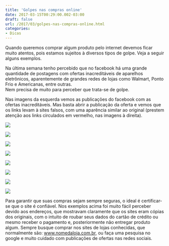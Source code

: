 ```yaml
---
title: 'Golpes nas compras online'
date: 2017-03-15T00:29:00.002-03:00
draft: false
url: /2017/03/golpes-nas-compras-online.html
categories: 
- Dicas
---
```


Quando queremos comprar algum produto pelo internet devemos ficar muito atentos, pois estamos sujeitos à diversos tipos de golpe. Veja a seguir alguns exemplos.  

<!--more-->
  
Na última semana tenho percebido que no facebook há uma grande quantidade de postagens com ofertas inacreditáveis de aparelhos eletrônicos, aparentemente de grandes redes de lojas como Walmart, Ponto Frio e Americanas, entre outras.  
Nem precisa de muito para perceber que trata-se de golpe.

Nas imagens da esquerda vemos as publicações do facebook com as ofertas inacreditáveis. Mas basta abrir a publicação da oferta e vemos que os links levam à sites falsos, com uma aparência similar ao original (prestem atenção aos links circulados em vermelho, nas imagens à direita).

  

[![](https://4.bp.blogspot.com/-O6cSsAWYQ8w/WMgKTWGPzSI/AAAAAAAACM0/urWb2UtcHeQ8TpF_QY7LOknYBxfR1nsnACLcB/s320/Screenshot_2017-03-13-23-10-29.png)](https://4.bp.blogspot.com/-O6cSsAWYQ8w/WMgKTWGPzSI/AAAAAAAACM0/urWb2UtcHeQ8TpF_QY7LOknYBxfR1nsnACLcB/s1600/Screenshot_2017-03-13-23-10-29.png)

[![](https://3.bp.blogspot.com/-r-Ck6_PEwpI/WMgKTX9NwII/AAAAAAAACM4/e731TffXHgM5JsDDZB9I33v7BJxVfrUlACLcB/s320/Screenshot_2017-03-13-23-12-47.png)](https://3.bp.blogspot.com/-r-Ck6_PEwpI/WMgKTX9NwII/AAAAAAAACM4/e731TffXHgM5JsDDZB9I33v7BJxVfrUlACLcB/s1600/Screenshot_2017-03-13-23-12-47.png)

[![](https://1.bp.blogspot.com/-2fBfIGrxcAY/WMgKTnWM6EI/AAAAAAAACNE/krUfPZW-4H0f6Y5SFk4qJLPknA-4fazFwCLcB/s320/Screenshot_2017-03-13-23-13-32.png)](https://1.bp.blogspot.com/-2fBfIGrxcAY/WMgKTnWM6EI/AAAAAAAACNE/krUfPZW-4H0f6Y5SFk4qJLPknA-4fazFwCLcB/s1600/Screenshot_2017-03-13-23-13-32.png)

[![](https://2.bp.blogspot.com/-u0f9NpqMTDc/WMgKTqsJlLI/AAAAAAAACNA/YI4-FOwJlgcxwtYGrDIoETXHGdwoI-NvgCLcB/s320/Screenshot_2017-03-13-23-14-10.png)](https://2.bp.blogspot.com/-u0f9NpqMTDc/WMgKTqsJlLI/AAAAAAAACNA/YI4-FOwJlgcxwtYGrDIoETXHGdwoI-NvgCLcB/s1600/Screenshot_2017-03-13-23-14-10.png)

[![](https://4.bp.blogspot.com/-Dc6LCcjT6_c/WMgKSwKEqJI/AAAAAAAACMw/pLMANXI-CoIZod5b2Ycq7NpX06N-IemTACLcB/s320/Screenshot_2017-03-13-22-47-43.png)](https://4.bp.blogspot.com/-Dc6LCcjT6_c/WMgKSwKEqJI/AAAAAAAACMw/pLMANXI-CoIZod5b2Ycq7NpX06N-IemTACLcB/s1600/Screenshot_2017-03-13-22-47-43.png)

[![](https://4.bp.blogspot.com/-R-z7qOfAKx0/WMgKS0QA4JI/AAAAAAAACMs/Dw91I_542Z0Wt2bJ1-Bzpoz_KUxV5M8AACLcB/s320/Screenshot_2017-03-13-22-48-20.png)](https://4.bp.blogspot.com/-R-z7qOfAKx0/WMgKS0QA4JI/AAAAAAAACMs/Dw91I_542Z0Wt2bJ1-Bzpoz_KUxV5M8AACLcB/s1600/Screenshot_2017-03-13-22-48-20.png)

[![](https://4.bp.blogspot.com/-ATLAN6X0tzI/WMgKS5iPGII/AAAAAAAACMo/JV4qr_fY0EAeMTleoxwybO4Bfu4WUlWrwCLcB/s320/Screenshot_2017-03-13-22-54-02.png)](https://4.bp.blogspot.com/-ATLAN6X0tzI/WMgKS5iPGII/AAAAAAAACMo/JV4qr_fY0EAeMTleoxwybO4Bfu4WUlWrwCLcB/s1600/Screenshot_2017-03-13-22-54-02.png)

[![](https://2.bp.blogspot.com/--JjqwpfPua0/WMgKTQvealI/AAAAAAAACM8/dpuzGkStmkoFz8rEzxW9Z-nZ4_eVxMOcgCLcB/s320/Screenshot_2017-03-13-22-54-43.png)](https://2.bp.blogspot.com/--JjqwpfPua0/WMgKTQvealI/AAAAAAAACM8/dpuzGkStmkoFz8rEzxW9Z-nZ4_eVxMOcgCLcB/s1600/Screenshot_2017-03-13-22-54-43.png)

Para garantir que suas compras sejam sempre seguras, o ideal é certificar-se que o site é confiável. Nos exemplos acima foi muito fácil perceber devido aos endereços, que mostravam claramente que os sites eram cópias dos originais, com o intuito de roubar seus dados do cartão de crédito ou mesmo receber o pagamento e, posteriormente não entregar produto algum. Sempre busque comprar nos sites de lojas conhecidas, que normalmente são: www.nomedaloja.com.br, ou faça uma pesquisa no google e muito cuidado com publicações de ofertas nas redes sociais.
